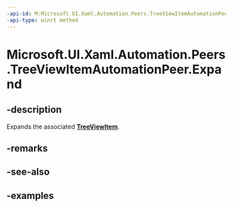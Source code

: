 ```yaml
---
-api-id: M:Microsoft.UI.Xaml.Automation.Peers.TreeViewItemAutomationPeer.Expand
-api-type: winrt method
---
```


<!-- Method syntax.
public void TreeViewItemAutomationPeer.Expand()
-->

# Microsoft.UI.Xaml.Automation.Peers.TreeViewItemAutomationPeer.Expand

## -description
Expands the associated **[TreeViewItem](file:///C:\Repos\winrt-api\windows.ui.xaml.controls\treeviewitem.md)**.  

## -remarks

## -see-also

## -examples


